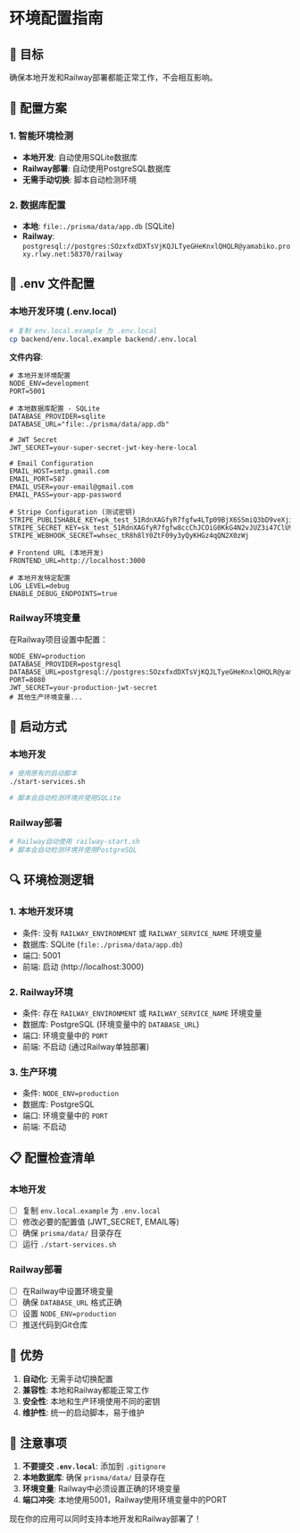 # 环境配置指南

## 🎯 目标
确保本地开发和Railway部署都能正常工作，不会相互影响。

## 🔧 配置方案

### 1. 智能环境检测
- **本地开发**: 自动使用SQLite数据库
- **Railway部署**: 自动使用PostgreSQL数据库
- **无需手动切换**: 脚本自动检测环境

### 2. 数据库配置
- **本地**: `file:./prisma/data/app.db` (SQLite)
- **Railway**: `postgresql://postgres:SOzxfxdDXTsVjKQJLTyeGHeKnxlQHQLR@yamabiko.proxy.rlwy.net:58370/railway`

## 📁 .env 文件配置

### 本地开发环境 (.env.local)
```bash
# 复制 env.local.example 为 .env.local
cp backend/env.local.example backend/.env.local
```

**文件内容**:
```env
# 本地开发环境配置
NODE_ENV=development
PORT=5001

# 本地数据库配置 - SQLite
DATABASE_PROVIDER=sqlite
DATABASE_URL="file:./prisma/data/app.db"

# JWT Secret
JWT_SECRET=your-super-secret-jwt-key-here-local

# Email Configuration
EMAIL_HOST=smtp.gmail.com
EMAIL_PORT=587
EMAIL_USER=your-email@gmail.com
EMAIL_PASS=your-app-password

# Stripe Configuration (测试密钥)
STRIPE_PUBLISHABLE_KEY=pk_test_51RdnXAGfyR7fgfw4LTp09BjX6SSmiQ3bD9veXjiQZ90gMPdTWwp67OFJPnyvMGcidlXjGuNlRSdUYnj95UAXOenN00ckcFGYCZ
STRIPE_SECRET_KEY=sk_test_51RdnXAGfyR7fgfw8ccChJCOiG0KkG4N2vJUZ3i47ClU9INTDTFQfM6sHnPPsQFk1eog4yBxPIoo2gYmoTdx43z00p1JxAnPr
STRIPE_WEBHOOK_SECRET=whsec_tR8h8lY0ZtF09y3yQyKHGz4qQN2X0zWj

# Frontend URL (本地开发)
FRONTEND_URL=http://localhost:3000

# 本地开发特定配置
LOG_LEVEL=debug
ENABLE_DEBUG_ENDPOINTS=true
```

### Railway环境变量
在Railway项目设置中配置：
```env
NODE_ENV=production
DATABASE_PROVIDER=postgresql
DATABASE_URL=postgresql://postgres:SOzxfxdDXTsVjKQJLTyeGHeKnxlQHQLR@yamabiko.proxy.rlwy.net:58370/railway
PORT=8080
JWT_SECRET=your-production-jwt-secret
# 其他生产环境变量...
```

## 🚀 启动方式

### 本地开发
```bash
# 使用原有的启动脚本
./start-services.sh

# 脚本会自动检测环境并使用SQLite
```

### Railway部署
```bash
# Railway自动使用 railway-start.sh
# 脚本会自动检测环境并使用PostgreSQL
```

## 🔍 环境检测逻辑

### 1. 本地开发环境
- 条件: 没有 `RAILWAY_ENVIRONMENT` 或 `RAILWAY_SERVICE_NAME` 环境变量
- 数据库: SQLite (`file:./prisma/data/app.db`)
- 端口: 5001
- 前端: 启动 (http://localhost:3000)

### 2. Railway环境
- 条件: 存在 `RAILWAY_ENVIRONMENT` 或 `RAILWAY_SERVICE_NAME` 环境变量
- 数据库: PostgreSQL (环境变量中的 `DATABASE_URL`)
- 端口: 环境变量中的 `PORT`
- 前端: 不启动 (通过Railway单独部署)

### 3. 生产环境
- 条件: `NODE_ENV=production`
- 数据库: PostgreSQL
- 端口: 环境变量中的 `PORT`
- 前端: 不启动

## 📋 配置检查清单

### 本地开发
- [ ] 复制 `env.local.example` 为 `.env.local`
- [ ] 修改必要的配置值 (JWT_SECRET, EMAIL等)
- [ ] 确保 `prisma/data/` 目录存在
- [ ] 运行 `./start-services.sh`

### Railway部署
- [ ] 在Railway中设置环境变量
- [ ] 确保 `DATABASE_URL` 格式正确
- [ ] 设置 `NODE_ENV=production`
- [ ] 推送代码到Git仓库

## 🎉 优势

1. **自动化**: 无需手动切换配置
2. **兼容性**: 本地和Railway都能正常工作
3. **安全性**: 本地和生产环境使用不同的密钥
4. **维护性**: 统一的启动脚本，易于维护

## 🚨 注意事项

1. **不要提交 `.env.local`**: 添加到 `.gitignore`
2. **本地数据库**: 确保 `prisma/data/` 目录存在
3. **环境变量**: Railway中必须设置正确的环境变量
4. **端口冲突**: 本地使用5001，Railway使用环境变量中的PORT

现在你的应用可以同时支持本地开发和Railway部署了！
